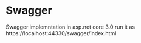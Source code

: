 # Swagger
Swagger implemntation in asp.net core 3.0
run it as  https://localhost:44330/swagger/index.html
